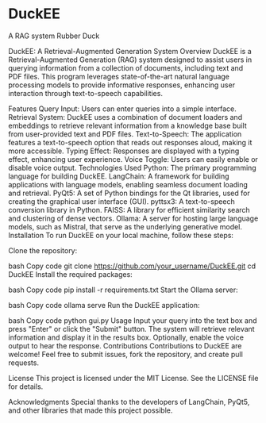 # DuckEE
A RAG system Rubber Duck

DuckEE: A Retrieval-Augmented Generation System
Overview
DuckEE is a Retrieval-Augmented Generation (RAG) system designed to assist users in querying information from a collection of documents, including text and PDF files. This program leverages state-of-the-art natural language processing models to provide informative responses, enhancing user interaction through text-to-speech capabilities.

Features
Query Input: Users can enter queries into a simple interface.
Retrieval System: DuckEE uses a combination of document loaders and embeddings to retrieve relevant information from a knowledge base built from user-provided text and PDF files.
Text-to-Speech: The application features a text-to-speech option that reads out responses aloud, making it more accessible.
Typing Effect: Responses are displayed with a typing effect, enhancing user experience.
Voice Toggle: Users can easily enable or disable voice output.
Technologies Used
Python: The primary programming language for building DuckEE.
LangChain: A framework for building applications with language models, enabling seamless document loading and retrieval.
PyQt5: A set of Python bindings for the Qt libraries, used for creating the graphical user interface (GUI).
pyttsx3: A text-to-speech conversion library in Python.
FAISS: A library for efficient similarity search and clustering of dense vectors.
Ollama: A server for hosting large language models, such as Mistral, that serve as the underlying generative model.
Installation
To run DuckEE on your local machine, follow these steps:

Clone the repository:

bash
Copy code
git clone https://github.com/your_username/DuckEE.git
cd DuckEE
Install the required packages:

bash
Copy code
pip install -r requirements.txt
Start the Ollama server:

bash
Copy code
ollama serve
Run the DuckEE application:

bash
Copy code
python gui.py
Usage
Input your query into the text box and press "Enter" or click the "Submit" button.
The system will retrieve relevant information and display it in the results box.
Optionally, enable the voice output to hear the response.
Contributions
Contributions to DuckEE are welcome! Feel free to submit issues, fork the repository, and create pull requests.

License
This project is licensed under the MIT License. See the LICENSE file for details.

Acknowledgments
Special thanks to the developers of LangChain, PyQt5, and other libraries that made this project possible.
